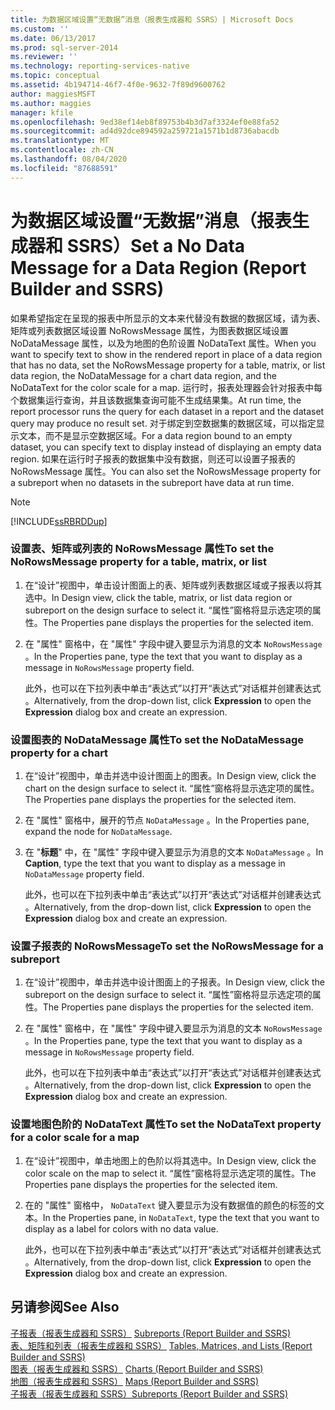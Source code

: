 ```yaml
---
title: 为数据区域设置“无数据”消息（报表生成器和 SSRS）| Microsoft Docs
ms.custom: ''
ms.date: 06/13/2017
ms.prod: sql-server-2014
ms.reviewer: ''
ms.technology: reporting-services-native
ms.topic: conceptual
ms.assetid: 4b194714-46f7-4f0e-9632-7f89d9600762
author: maggiesMSFT
ms.author: maggies
manager: kfile
ms.openlocfilehash: 9ed38ef14eb8f89753b4b3d7af3324ef0e88fa52
ms.sourcegitcommit: ad4d92dce894592a259721a1571b1d8736abacdb
ms.translationtype: MT
ms.contentlocale: zh-CN
ms.lasthandoff: 08/04/2020
ms.locfileid: "87688591"
---
```

# <a name="set-a-no-data-message-for-a-data-region-report-builder-and-ssrs"></a><span data-ttu-id="a1238-102">为数据区域设置“无数据”消息（报表生成器和 SSRS）</span><span class="sxs-lookup"><span data-stu-id="a1238-102">Set a No Data Message for a Data Region (Report Builder and SSRS)</span></span>
  <span data-ttu-id="a1238-103">如果希望指定在呈现的报表中所显示的文本来代替没有数据的数据区域，请为表、矩阵或列表数据区域设置 NoRowsMessage 属性，为图表数据区域设置 NoDataMessage 属性，以及为地图的色阶设置 NoDataText 属性。</span><span class="sxs-lookup"><span data-stu-id="a1238-103">When you want to specify text to show in the rendered report in place of a data region that has no data, set the NoRowsMessage property for a table, matrix, or list data region, the NoDataMessage for a chart data region, and the NoDataText for the color scale for a map.</span></span> <span data-ttu-id="a1238-104">运行时，报表处理器会针对报表中每个数据集运行查询，并且该数据集查询可能不生成结果集。</span><span class="sxs-lookup"><span data-stu-id="a1238-104">At run time, the report processor runs the query for each dataset in a report and the dataset query may produce no result set.</span></span> <span data-ttu-id="a1238-105">对于绑定到空数据集的数据区域，可以指定显示文本，而不是显示空数据区域。</span><span class="sxs-lookup"><span data-stu-id="a1238-105">For a data region bound to an empty dataset, you can specify text to display instead of displaying an empty data region.</span></span> <span data-ttu-id="a1238-106">如果在运行时子报表的数据集中没有数据，则还可以设置子报表的 NoRowsMessage 属性。</span><span class="sxs-lookup"><span data-stu-id="a1238-106">You can also set the NoRowsMessage property for a subreport when no datasets in the subreport have data at run time.</span></span>  
  
> [!NOTE]  
>  [!INCLUDE[ssRBRDDup](../../includes/ssrbrddup-md.md)]  
  
### <a name="to-set-the-norowsmessage-property-for-a-table-matrix-or-list"></a><span data-ttu-id="a1238-107">设置表、矩阵或列表的 NoRowsMessage 属性</span><span class="sxs-lookup"><span data-stu-id="a1238-107">To set the NoRowsMessage property for a table, matrix, or list</span></span>  
  
1.  <span data-ttu-id="a1238-108">在“设计”视图中，单击设计图面上的表、矩阵或列表数据区域或子报表以将其选中。</span><span class="sxs-lookup"><span data-stu-id="a1238-108">In Design view, click the table, matrix, or list data region or subreport on the design surface to select it.</span></span> <span data-ttu-id="a1238-109">“属性”窗格将显示选定项的属性。</span><span class="sxs-lookup"><span data-stu-id="a1238-109">The Properties pane displays the properties for the selected item.</span></span>  
  
2.  <span data-ttu-id="a1238-110">在 "属性" 窗格中，在 "属性" 字段中键入要显示为消息的文本 `NoRowsMessage` 。</span><span class="sxs-lookup"><span data-stu-id="a1238-110">In the Properties pane, type the text that you want to display as a message in `NoRowsMessage` property field.</span></span>  
  
     <span data-ttu-id="a1238-111">此外，也可以在下拉列表中单击“表达式”以打开“表达式”对话框并创建表达式   。</span><span class="sxs-lookup"><span data-stu-id="a1238-111">Alternatively, from the drop-down list, click **Expression** to open the **Expression** dialog box and create an expression.</span></span>  
  
### <a name="to-set-the-nodatamessage-property-for-a-chart"></a><span data-ttu-id="a1238-112">设置图表的 NoDataMessage 属性</span><span class="sxs-lookup"><span data-stu-id="a1238-112">To set the NoDataMessage property for a chart</span></span>  
  
1.  <span data-ttu-id="a1238-113">在“设计”视图中，单击并选中设计图面上的图表。</span><span class="sxs-lookup"><span data-stu-id="a1238-113">In Design view, click the chart on the design surface to select it.</span></span> <span data-ttu-id="a1238-114">“属性”窗格将显示选定项的属性。</span><span class="sxs-lookup"><span data-stu-id="a1238-114">The Properties pane displays the properties for the selected item.</span></span>  
  
2.  <span data-ttu-id="a1238-115">在 "属性" 窗格中，展开的节点 `NoDataMessage` 。</span><span class="sxs-lookup"><span data-stu-id="a1238-115">In the Properties pane, expand the node for `NoDataMessage`.</span></span>  
  
3.  <span data-ttu-id="a1238-116">在 "**标题**" 中，在 "属性" 字段中键入要显示为消息的文本 `NoDataMessage` 。</span><span class="sxs-lookup"><span data-stu-id="a1238-116">In **Caption**, type the text that you want to display as a message in `NoDataMessage` property field.</span></span>  
  
     <span data-ttu-id="a1238-117">此外，也可以在下拉列表中单击“表达式”以打开“表达式”对话框并创建表达式   。</span><span class="sxs-lookup"><span data-stu-id="a1238-117">Alternatively, from the drop-down list, click **Expression** to open the **Expression** dialog box and create an expression.</span></span>  
  
### <a name="to-set-the-norowsmessage-for-a-subreport"></a><span data-ttu-id="a1238-118">设置子报表的 NoRowsMessage</span><span class="sxs-lookup"><span data-stu-id="a1238-118">To set the NoRowsMessage for a subreport</span></span>  
  
1.  <span data-ttu-id="a1238-119">在“设计”视图中，单击并选中设计图面上的子报表。</span><span class="sxs-lookup"><span data-stu-id="a1238-119">In Design view, click the subreport on the design surface to select it.</span></span> <span data-ttu-id="a1238-120">“属性”窗格将显示选定项的属性。</span><span class="sxs-lookup"><span data-stu-id="a1238-120">The Properties pane displays the properties for the selected item.</span></span>  
  
2.  <span data-ttu-id="a1238-121">在 "属性" 窗格中，在 "属性" 字段中键入要显示为消息的文本 `NoRowsMessage` 。</span><span class="sxs-lookup"><span data-stu-id="a1238-121">In the Properties pane, type the text that you want to display as a message in `NoRowsMessage` property field.</span></span>  
  
     <span data-ttu-id="a1238-122">此外，也可以在下拉列表中单击“表达式”以打开“表达式”对话框并创建表达式   。</span><span class="sxs-lookup"><span data-stu-id="a1238-122">Alternatively, from the drop-down list, click **Expression** to open the **Expression** dialog box and create an expression.</span></span>  
  
### <a name="to-set-the-nodatatext-property-for-a-color-scale-for-a-map"></a><span data-ttu-id="a1238-123">设置地图色阶的 NoDataText 属性</span><span class="sxs-lookup"><span data-stu-id="a1238-123">To set the NoDataText property for a color scale for a map</span></span>  
  
1.  <span data-ttu-id="a1238-124">在“设计”视图中，单击地图上的色阶以将其选中。</span><span class="sxs-lookup"><span data-stu-id="a1238-124">In Design view, click the color scale on the map to select it.</span></span> <span data-ttu-id="a1238-125">“属性”窗格将显示选定项的属性。</span><span class="sxs-lookup"><span data-stu-id="a1238-125">The Properties pane displays the properties for the selected item.</span></span>  
  
2.  <span data-ttu-id="a1238-126">在的 "属性" 窗格中， `NoDataText` 键入要显示为没有数据值的颜色的标签的文本。</span><span class="sxs-lookup"><span data-stu-id="a1238-126">In the Properties pane, in `NoDataText`, type the text that you want to display as a label for colors with no data value.</span></span>  
  
     <span data-ttu-id="a1238-127">此外，也可以在下拉列表中单击“表达式”以打开“表达式”对话框并创建表达式   。</span><span class="sxs-lookup"><span data-stu-id="a1238-127">Alternatively, from the drop-down list, click **Expression** to open the **Expression** dialog box and create an expression.</span></span>  
  
## <a name="see-also"></a><span data-ttu-id="a1238-128">另请参阅</span><span class="sxs-lookup"><span data-stu-id="a1238-128">See Also</span></span>  
 <span data-ttu-id="a1238-129">[子报表（报表生成器和 SSRS）](../report-design/subreports-report-builder-and-ssrs.md) </span><span class="sxs-lookup"><span data-stu-id="a1238-129">[Subreports &#40;Report Builder and SSRS&#41;](../report-design/subreports-report-builder-and-ssrs.md) </span></span>  
 <span data-ttu-id="a1238-130">[表、矩阵和列表（报表生成器和 SSRS）](../report-design/create-invoices-and-forms-with-lists-report-builder-and-ssrs.md) </span><span class="sxs-lookup"><span data-stu-id="a1238-130">[Tables, Matrices, and Lists &#40;Report Builder and SSRS&#41;](../report-design/create-invoices-and-forms-with-lists-report-builder-and-ssrs.md) </span></span>  
 <span data-ttu-id="a1238-131">[图表（报表生成器和 SSRS）](../report-design/charts-report-builder-and-ssrs.md) </span><span class="sxs-lookup"><span data-stu-id="a1238-131">[Charts &#40;Report Builder and SSRS&#41;](../report-design/charts-report-builder-and-ssrs.md) </span></span>  
 <span data-ttu-id="a1238-132">[地图（报表生成器和 SSRS）](../report-design/maps-report-builder-and-ssrs.md) </span><span class="sxs-lookup"><span data-stu-id="a1238-132">[Maps &#40;Report Builder and SSRS&#41;](../report-design/maps-report-builder-and-ssrs.md) </span></span>  
 [<span data-ttu-id="a1238-133">子报表（报表生成器和 SSRS）</span><span class="sxs-lookup"><span data-stu-id="a1238-133">Subreports &#40;Report Builder and SSRS&#41;</span></span>](../report-design/subreports-report-builder-and-ssrs.md)  
  
  
